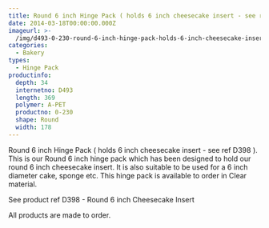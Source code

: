 ```yaml
---
title: Round 6 inch Hinge Pack ( holds 6 inch cheesecake insert - see ref D398 )
date: 2014-03-18T00:00:00.000Z
imageurl: >-
  /img/d493-0-230-round-6-inch-hinge-pack-holds-6-inch-cheesecake-insert-see-d398.png
categories:
  - Bakery
types:
  - Hinge Pack
productinfo:
  depth: 34
  internetno: D493
  length: 369
  polymer: A-PET
  productno: 0-230
  shape: Round
  width: 178
---
```

Round 6 inch Hinge Pack ( holds 6 inch cheesecake insert - see ref D398 ). This is our Round 6 inch hinge pack which has been designed to hold our round 6 inch cheesecake insert. It is also suitable to be used for a 6 inch diameter cake, sponge etc. This hinge pack is available to order in Clear material.

See product ref D398 - Round 6 inch Cheesecake Insert

All products are made to order.
